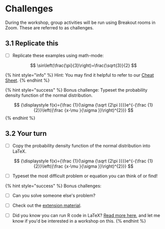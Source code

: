 # Challenges

During the workshop, group activities will be run using Breakout rooms in Zoom. These are referred to as challenges.

##  3.1 Replicate this

* [ ] Replicate these examples using math-mode:

$$
\sin\left(\frac{\pi}{3}\right)=\frac{\sqrt{3}}{2}
$$

{% hint style="info" %}
Hint: You may find it helpful to refer to our [Cheat Sheet](../../resources/downloads/cheat.md).
{% endhint %}

{% hint style="success" %}
Bonus challenge: Typeset the probability density function of the normal distribution.

$$
{\displaystyle f(x)={\frac {1}{\sigma {\sqrt {2\pi }}}}e^{-{\frac {1}{2}}\left({\frac {x-\mu }{\sigma }}\right)^{2}}}
$$
{% endhint %}

## 3.2 Your turn

* [ ] Copy the probability density function of the normal distribution into LaTeX.

$$
{\displaystyle f(x)={\frac {1}{\sigma {\sqrt {2\pi }}}}e^{-{\frac {1}{2}}\left({\frac {x-\mu }{\sigma }}\right)^{2}}}
$$

* [ ] Typeset the most difficult problem or equation you can think of or find!

{% hint style="success" %}
Bonus challenges: 

* [ ] Can you solve someone else's problem?
* [ ] Check out the [extension material](extension.md).
* [ ] Did you know you can run R code in LaTeX? [Read more here](../../resources/qa.md), and let me know if you'd be interested in a workshop on this.
{% endhint %}

